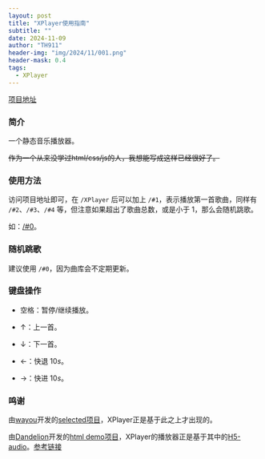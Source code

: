 ```yaml
---
layout: post
title: "XPlayer使用指南"
subtitle: ""
date: 2024-11-09
author: "TH911"
header-img: "img/2024/11/001.png"
header-mask: 0.4
tags:
  - XPlayer
---
```


[项目地址](/project/XPlayer/#0)

### 简介

一个静态音乐播放器。

~~作为一个从来没学过html/css/js的人，我想能写成这样已经很好了。~~

### 使用方法

访问项目地址即可，在 `/XPlayer` 后可以加上 `/#1`，表示播放第一首歌曲，同样有 `/#2`、`/#3`、`/#4` 等，但注意如果超出了歌曲总数，或是小于 $1$，那么会随机跳歌。

如：[/#0](/project/XPlayer/#0)。

### 随机跳歌

建议使用 `/#0`，因为曲库会不定期更新。

### 键盘操作

* 空格：暂停/继续播放。
* $\uparrow$：上一首。
* $\downarrow$：下一首。​​

* $\leftarrow$：快退 $10s$。
* $\rightarrow$：快进 $10s$。

### 鸣谢

由[wayou](https://github.com/wayou)开发的[selected项目](https://github.com/wayou/selected)，XPlayer正是基于此之上才出现的。

由[Dandelion](https://dandelion-drq.github.io/)开发的[html demo项目](https://gitee.com/Dandelion_/html_demo)，XPlayer的播放器正是基于其中的[H5-audio](https://gitee.com/Dandelion_/html_demo/tree/master/H5-audio)。[参考链接](https://dandelion-drq.github.io/2017/08/28/H5-audio-demo.html)